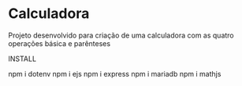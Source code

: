 # Calculadora
Projeto desenvolvido para criação de uma calculadora com as quatro operações básica e parênteses

INSTALL

npm i dotenv
npm i ejs
npm i express
npm i mariadb
npm i mathjs

